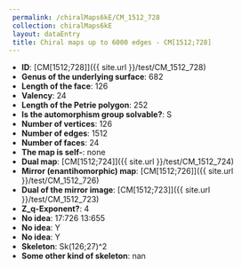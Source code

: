 ```yaml
--- 
 permalink: /chiralMaps6kE/CM_1512_728 
 collection: chiralMaps6kE
 layout: dataEntry
 title: Chiral maps up to 6000 edges - CM[1512;728]
---
```


- **ID**: [CM[1512;728]]({{ site.url }}/test/CM_1512_728)
- **Genus of the underlying surface**: 682
- **Length of the face**: 126
- **Valency**: 24
- **Length of the Petrie polygon**: 252
- **Is the automorphism group solvable?**: S
- **Number of vertices**: 126
- **Number of edges**: 1512
- **Number of faces**: 24
- **The map is self-**: none
- **Dual map**: [CM[1512;724]]({{ site.url }}/test/CM_1512_724)
- **Mirror (enantihomorphic) map**: [CM[1512;726]]({{ site.url }}/test/CM_1512_726)
- **Dual of the mirror image**: [CM[1512;723]]({{ site.url }}/test/CM_1512_723)
- **Z_q-Exponent?**: 4
- **No idea**:  17:726 13:655
- **No idea**: Y
- **No idea**: Y
- **Skeleton**: Sk(126;27)^2
- **Some other kind of skeleton**: nan
